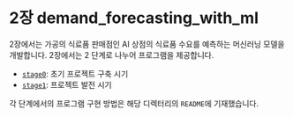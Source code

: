 # 2장 demand_forecasting_with_ml

2장에서는 가공의 식료품 판매점인 AI 상점의 식료품 수요를 예측하는 머신러닝 모델을 개발합니다.
2장에서는 2 단계로 나누어 프로그램을 제공합니다.

- [`stage0`](./stage0/): 초기 프로젝트 구축 시기
- [`stage1`](./stage1/): 프로젝트 발전 시기

각 단계에서의 프로그램 구현 방법은 해당 디렉터리의 `README`에 기재했습니다.

